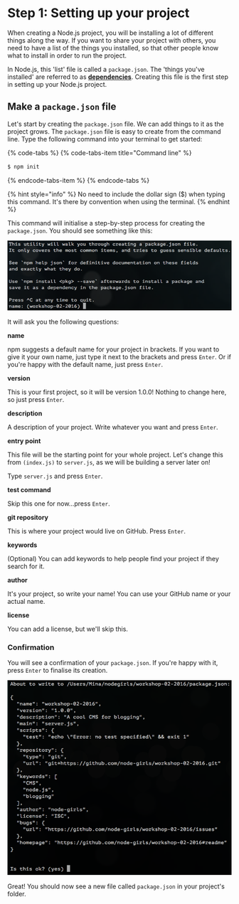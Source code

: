 # Step 1: Setting up your project

  
When creating a Node.js project, you will be installing a lot of different things along the way. If you want to share your project with others, you need to have a list of the things you installed, so that other people know what to install in order to run the project.

In Node.js, this 'list' file is called a `package.json`. The 'things you've installed' are referred to as [**dependencies**](../keywords.md#dependencies). Creating this file is the first step in setting up your Node.js project.

## Make a `package.json` file

Let's start by creating the `package.json` file. We can add things to it as the project grows. The `package.json` file is easy to create from the command line. Type the following command into your terminal to get started:

{% code-tabs %}
{% code-tabs-item title="Command line" %}
```bash
$ npm init
```
{% endcode-tabs-item %}
{% endcode-tabs %}

{% hint style="info" %}
No need to include the dollar sign \($\) when typing this command.  It's there by convention when using the terminal.
{% endhint %}

This command will initialise a step-by-step process for creating the `package.json`. You should see something like this:

![](../../.gitbook/assets/image%20%284%29.png)

It will ask you the following questions:

**name**

npm suggests a default name for your project in brackets. If you want to give it your own name, just type it next to the brackets and press `Enter`.  Or if you're happy with the default name, just press `Enter`.

**version**

This is your first project, so it will be version 1.0.0! Nothing to change here, so just press `Enter`.

**description**

A description of your project. Write whatever you want and press `Enter`.

**entry point**

This file will be the starting point for your whole project.  Let's change this from `(index.js)` to `server.js`, as we will be building a server later on!

Type `server.js` and press `Enter`.

**test command**

Skip this one for now...press `Enter`.

**git repository**

This is where your project would live on GitHub. Press `Enter`.

**keywords**

\(Optional\) You can add keywords to help people find your project if they search for it.

**author**

It's your project, so write your name! You can use your GitHub name or your actual name.

**license**

You can add a license, but we'll skip this.

### Confirmation

You will see a confirmation of your `package.json`. If you're happy with it, press `Enter` to finalise its creation.

![](../../.gitbook/assets/image%20%285%29.png)

Great! You should now see a new file called `package.json` in your project's folder.


